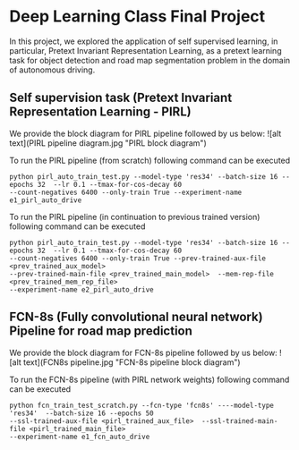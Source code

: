 # Deep Learning Class Final Project

In this project, we explored the application of self supervised learning, in particular, Pretext
Invariant Representation Learning, as a pretext learning task for object detection and road map
segmentation problem in the domain of autonomous driving.

## Self supervision task (Pretext Invariant Representation Learning - PIRL)
We provide the block diagram for PIRL pipeline followed by us below:
![alt text](PIRL pipeline diagram.jpg "PIRL block diagram")

To run the PIRL pipeline (from scratch) following command can be executed
```
python pirl_auto_train_test.py --model-type 'res34' --batch-size 16 --epochs 32  --lr 0.1 --tmax-for-cos-decay 60 
--count-negatives 6400 --only-train True --experiment-name e1_pirl_auto_drive
```

To run the PIRL pipeline (in continuation to previous trained version) following command can be executed
```
python pirl_auto_train_test.py --model-type 'res34' --batch-size 16 --epochs 32  --lr 0.1 --tmax-for-cos-decay 60 
--count-negatives 6400 --only-train True --prev-trained-aux-file <prev_trained_aux_model>  
--prev-trained-main-file <prev_trained_main_model>  --mem-rep-file <prev_trained_mem_rep_file> 
--experiment-name e2_pirl_auto_drive
```

## FCN-8s (Fully convolutional neural network) Pipeline for road map prediction
We provide the block diagram for FCN-8s pipeline followed by us below:
![alt text](FCN8s pipeline.jpg "FCN-8s pipeline block diagram")

To run the FCN-8s pipeline (with PIRL network weights) following command can be executed
```
python fcn_train_test_scratch.py --fcn-type 'fcn8s' ----model-type 'res34'  --batch-size 16 --epochs 50
--ssl-trained-aux-file <pirl_trained_aux_file>  --ssl-trained-main-file <pirl_trained_main_file>
--experiment-name e1_fcn_auto_drive
```


